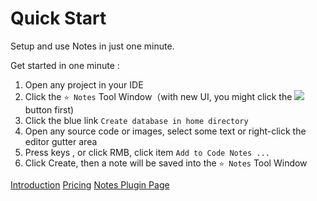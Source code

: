 # Quick Start
[//]: # (<excerpt>Setup and Use Notes in One Minutes.</excerpt>)

Setup and use Notes in just one minute.

Get started in one minute
:
1. Open any project in your IDE
2. Click the `⭐ Notes` Tool Window（with new UI, you might click the ![](moreHorizontal@20x20.svg) button first)
3.  Click the blue link `Create database in home directory`
4. Open any source code or images, select some text or right-click the editor gutter area
5. Press keys <shortcut key="$AddNotes" />, <shortcut key="ShowIntentionActions" /> or click RMB, click item `Add to Code Notes ...`
6. Click <control>Create</control>, then a note will be saved into the `⭐ Notes` Tool Window


<seealso style="cards">
       <category ref="how-to">
           <a href="Introduction.md">Introduction</a>
           <a href="Pricing.md" >Pricing</a>
       </category>
       <category ref="ext">
           <a href="https://plugins.jetbrains.com/plugin/17501-notes/" summary="Notes on the JetBrains Marketplace">Notes Plugin Page</a>
       </category>
</seealso>